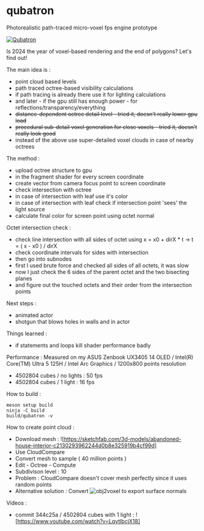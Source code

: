 # qubatron
Photorealistic path-traced micro-voxel fps engine prototype

[![Qubatron](https://img.youtube.com/vi/LqytIbcjX18/0.jpg)](https://www.youtube.com/watch?v=LqytIbcjX18)

Is 2024 the year of voxel-based rendering and the end of polygons? Let's find out!

The main idea is :
- point cloud based levels
- path traced octree-based visibility calculations
- if path tracing is already there use it for lighting calculations
- and later - if the gpu still has enough power - for reflections/transparency/everything
- ~~distance-dependent octree detail level - tried it, doesn't really lower gpu load~~
- ~~procedural sub-detail voxel generation for close voxels - tried it, doesn't really look good~~
- instead of the above use super-detailed voxel clouds in case of nearby octrees

The method :
- upload octree structure to gpu
- in the fragment shader for every screen coordinate
 - create vector from camera focus point to screen coordinate
 - check intersection with octree
 - in case of intersection with leaf use it's color
 - in case of intersection with leaf check if intersection point 'sees' the light source
 - calculate final color for screen point using octet normal

Octet intersection check :
- check line intersection with all sides of octet using x = x0 + dirX * t -> t = ( x - x0 ) / dirX
- check coordinate intervals for sides with intersection
- then go into subnodes
 - first I used brute force and checked all sides of all octets, it was slow
 - now I just check the 6 sides of the parent octet and the two bisecting planes
 - and figure out the touched octets and their order from the intersection points

Next steps :
- animated actor
- shotgun that blows holes in walls and in actor

Things learned :
- if statements and loops kill shader performance badly

Performance :
Measured on my ASUS Zenbook UX3405 14 OLED / Intel(R) Core(TM) Ultra 5 125H / Intel Arc Graphics / 1200x800 points resolution
- 4502804 cubes / no lights : 50 fps
- 4502804 cubes / 1 light : 16 fps

How to build :
```
meson setup build
ninja -C build
build/qubatron -v
```

How to create point cloud :

- Download mesh : ![https://sketchfab.com/3d-models/abandoned-house-interior-c2130293962244d0b8e325919b4cf99d]
- Use CloudCompare
- Convert mesh to sample ( 40 million points )
- Edit - Octree - Compute
- Subdivison level : 10
- Problem : CloudCompare doesn't cover mesh perfectly since it uses random points
- Alternative solution : Convert ![obj2voxel](https`://github.com/Eisenwave/obj2voxel) to export surface normals

Videos :

- commit 344c25a / 4502804 cubes with 1 light : ![https://www.youtube.com/watch?v=LqytIbcjX18]